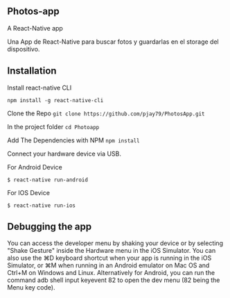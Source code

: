 ## Photos-app
A React-Native app 

Una App de React-Native para buscar fotos y guardarlas en el storage del dispositivo.

## Installation 

Install react-native CLI

`npm install -g react-native-cli`


Clone the Repo `git clone https://github.com/pjay79/PhotosApp.git`

In the project folder `cd Photoapp`

Add The Dependencies with NPM `npm install`

Connect your hardware device via USB.

For Android Device
```
$ react-native run-android 
```

For IOS Device

```
$ react-native run-ios 
```
## Debugging the app

You can access the developer menu by shaking your device or by selecting "Shake Gesture" inside the Hardware menu in the iOS Simulator. You can also use the ⌘D keyboard shortcut when your app is running in the iOS Simulator, or ⌘M when running in an Android emulator on Mac OS and Ctrl+M on Windows and Linux. Alternatively for Android, you can run the command adb shell input keyevent 82 to open the dev menu (82 being the Menu key code).
